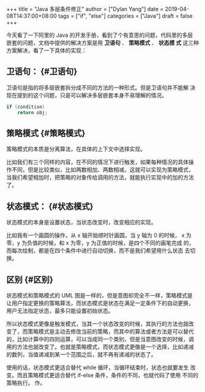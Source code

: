 +++
title = "Java 多层条件修正"
author = ["Dylan Yang"]
date = 2019-04-08T14:37:00+08:00
tags = ["if", "else"]
categories = ["Java"]
draft = false
+++

今天看了一下阿里的 Java 的开发手册，看到了个有意思的问题，代码里的多层
嵌套的问题，文档中提供的解决方案是用 **卫语句** 、 **策略模式** 、 **状态模
式** 这三种方案解决，看了一下具体的实现：


## 卫语句： {#卫语句}

卫语句是指的将多层嵌套拆分成不同的方法的一种形式。但是卫语句并不能解
决现在提到的这个问题，只是可以解决多层嵌套本身不易理解的情况。

```java
if (condition)
    return obj;
```


## 策略模式 {#策略模式}

策略模式的本质是分离算法，在具体的上下文中选择实现。

比如我们有三个同样的内容，在不同的情况下进行触发，如果每种情况的具体操
作不同，但是比较类似，比如两数相加、两数相减，这就可以实现为策略模式，
当我们希望相加时，把策略的对象传给调用的方法，就能执行实现中的加的方法
了。


## 状态模式： {#状态模式}

状态模式的本身是设置状态，当状态改变时，改变相应的实现。

比如我有一个画圆的操作，从 x 轴开始顺时针画圆，当 y 轴为 0 的时候， x
为零，y 为负值的时候，和 x 为零，y 为正值的时候，是四个不同的画笔完成
的，而每次绘制，都是在四个条件中进行自动切换，而不是我们希望用什么状态
去切换。


## 区别 {#区别}

状态模式和策略模式的 UML 图是一样的，但是意图却完全不一样，策略模式是
让用户指定更换的策略算法，而状态模式是状态在满足一定条件下的自动更换，
用户无法指定状态，最多只能设置初始状态。

所以状态模式更像是触发模式，当其一个状态改变的时候，其执行的方法也就改
变了，而策略模式是主动去修改当前的策略，而其中的算法或者方法是可以替代
的，比如计算中的四则运算，可以当成同一个类别，但是当意图改变的时候，调
用的方法也就改变了。也就是策略模式，而状态模式更像是一个选择，比如递减
的数列，当值递减到某一个范围之后，就不再有递减的状态了。

使用的话，状态模式更适合替代 while 循环，当循环结束时，状态也就要发生
改变。而且策略模式更适合替代 if-else 条件，条件的不同，也就代码了使用
不同的策略执行。
作。
